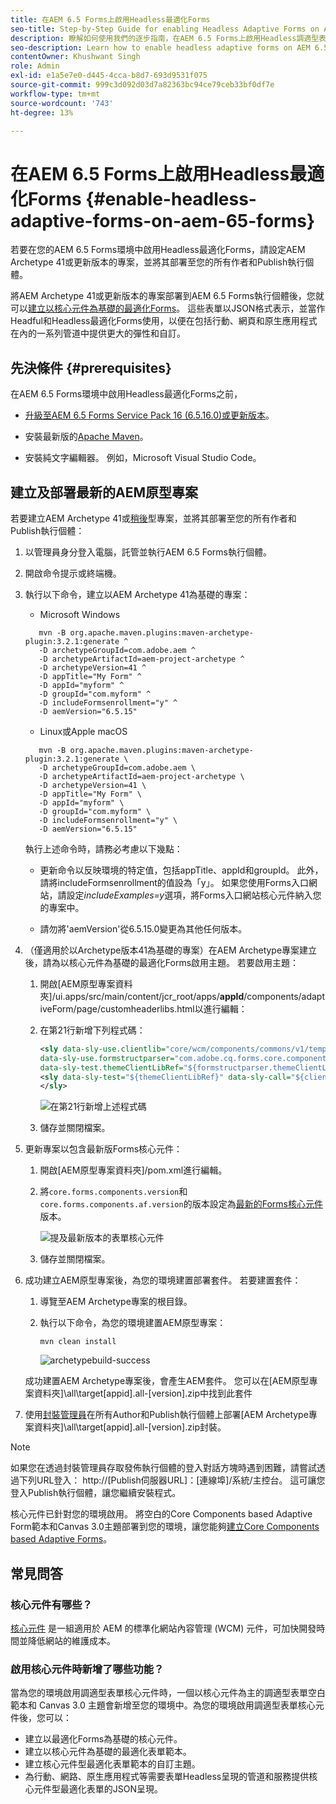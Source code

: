```yaml
---
title: 在AEM 6.5 Forms上啟用Headless最適化Forms
seo-title: Step-by-Step Guide for enabling Headless Adaptive Forms on AEM 6.5 Forms
description: 瞭解如何使用我們的逐步指南，在AEM 6.5 Forms上啟用Headless調適型表單。 我們的教學課程會逐步引導您完成此程式，讓您輕鬆將此強大功能整合至您的網站，並改善您的使用者體驗。
seo-description: Learn how to enable headless adaptive forms on AEM 6.5 Forms with our step-by-step guide. Our tutorial walks you through the process, making it easy to integrate this powerful feature into your website and improve your user experience.
contentOwner: Khushwant Singh
role: Admin
exl-id: e1a5e7e0-d445-4cca-b8d7-693d9531f075
source-git-commit: 999c3d092d03d7a82363bc94ce79ceb33bf0df7e
workflow-type: tm+mt
source-wordcount: '743'
ht-degree: 13%

---
```


# 在AEM 6.5 Forms上啟用Headless最適化Forms {#enable-headless-adaptive-forms-on-aem-65-forms}

若要在您的AEM 6.5 Forms環境中啟用Headless最適化Forms，請設定AEM Archetype 41或更新版本的專案，並將其部署至您的所有作者和Publish執行個體。

將AEM Archetype 41或更新版本的專案部署到AEM 6.5 Forms執行個體後，您就可以[建立以核心元件為基礎的最適化Forms](create-a-headless-adaptive-form.md)。 這些表單以JSON格式表示，並當作Headful和Headless最適化Forms使用，以便在包括行動、網頁和原生應用程式在內的一系列管道中提供更大的彈性和自訂。

## 先決條件 {#prerequisites}

在AEM 6.5 Forms環境中啟用Headless最適化Forms之前，

* [升級至AEM 6.5 Forms Service Pack 16 (6.5.16.0)或更新版本](https://experienceleague.adobe.com/docs/experience-manager-65/release-notes/aem-forms-current-service-pack-installation-instructions.html)。

* 安裝最新版的[Apache Maven](https://maven.apache.org/download.cgi)。

* 安裝純文字編輯器。 例如，Microsoft Visual Studio Code。

## 建立及部署最新的AEM原型專案

若要建立AEM Archetype 41或[稍後](https://github.com/adobe/aem-project-archetype)型專案，並將其部署至您的所有作者和Publish執行個體：

1. 以管理員身分登入電腦，託管並執行AEM 6.5 Forms執行個體。
1. 開啟命令提示或終端機。
1. 執行以下命令，建立以AEM Archetype 41為基礎的專案：

   * Microsoft Windows

   ```Shell
      mvn -B org.apache.maven.plugins:maven-archetype-plugin:3.2.1:generate ^
      -D archetypeGroupId=com.adobe.aem ^
      -D archetypeArtifactId=aem-project-archetype ^
      -D archetypeVersion=41 ^
      -D appTitle="My Form" ^
      -D appId="myform" ^
      -D groupId="com.myform" ^
      -D includeFormsenrollment="y" ^
      -D aemVersion="6.5.15" 
   ```

   * Linux或Apple macOS

   ```Shell
      mvn -B org.apache.maven.plugins:maven-archetype-plugin:3.2.1:generate \
      -D archetypeGroupId=com.adobe.aem \
      -D archetypeArtifactId=aem-project-archetype \
      -D archetypeVersion=41 \
      -D appTitle="My Form" \
      -D appId="myform" \
      -D groupId="com.myform" \
      -D includeFormsenrollment="y" \
      -D aemVersion="6.5.15" 
   ```

   執行上述命令時，請務必考慮以下幾點：

   * 更新命令以反映環境的特定值，包括appTitle、appId和groupId。 此外，請將includeFormsenrollment的值設為「y」。 如果您使用Forms入口網站，請設定&#x200B;_includeExamples=y_&#x200B;選項，將Forms入口網站核心元件納入您的專案中。

   * 請勿將&#39;aemVersion&#39;從6.5.15.0變更為其他任何版本。

1. （僅適用於以Archetype版本41為基礎的專案）在AEM Archetype專案建立後，請為以核心元件為基礎的最適化Forms啟用主題。 若要啟用主題：

   1. 開啟[AEM原型專案資料夾]/ui.apps/src/main/content/jcr_root/apps/__appId__/components/adaptiveForm/page/customheaderlibs.html以進行編輯：

   1. 在第21行新增下列程式碼：

      ```XML
      <sly data-sly-use.clientlib="core/wcm/components/commons/v1/templates/clientlib.html"
      data-sly-use.formstructparser="com.adobe.cq.forms.core.components.models.form.FormStructureParser"
      data-sly-test.themeClientLibRef="${formstructparser.themeClientLibRefFromFormContainer}">
      <sly data-sly-test="${themeClientLibRef}" data-sly-call="${clientlib.css @ categories=themeClientLibRef}"/>
      </sly>
      ```

      ![在第21](/help/assets/code-to-enable-themes.png)行新增上述程式碼

   1. 儲存並關閉檔案。

1. 更新專案以包含最新版Forms核心元件：

   1. 開啟[AEM原型專案資料夾]/pom.xml進行編輯。
   1. 將`core.forms.components.version`和`core.forms.components.af.version`的版本設定為[最新的Forms核心元件](https://github.com/adobe/aem-core-forms-components/tree/release/650)版本。

      ![提及最新版本的表單核心元件](/help/assets/latest-forms-component-version.png)

   1. 儲存並關閉檔案。


1. 成功建立AEM原型專案後，為您的環境建置部署套件。 若要建置套件：

   1. 導覽至AEM Archetype專案的根目錄。


   1. 執行以下命令，為您的環境建置AEM原型專案：

      ```Shell
      mvn clean install
      ```

      ![archetypebuild-success](assets/corecomponent-build-successful.png)


   成功建置AEM Archetype專案後，會產生AEM套件。 您可以在[AEM原型專案資料夾]\all\target\[appid].all-[version].zip中找到此套件

1. 使用[封裝管理員](https://experienceleague.adobe.com/docs/experience-manager-65/administering/contentmanagement/package-manager.html?lang=zh-Hant)在所有Author和Publish執行個體上部署[AEM Archetype專案資料夾]\all\target\[appid].all-[version].zip封裝。

>[!NOTE]
>
>
>
>如果您在透過封裝管理員存取發佈執行個體的登入對話方塊時遇到困難，請嘗試透過下列URL登入： http://[Publish伺服器URL]：[連線埠]/系統/主控台。 這可讓您登入Publish執行個體，讓您繼續安裝程式。


核心元件已針對您的環境啟用。 將空白的Core Components based Adaptive Form範本和Canvas 3.0主題部署到您的環境，讓您能夠[建立Core Components based Adaptive Forms](create-a-headless-adaptive-form.md)。

## 常見問答

### 核心元件有哪些？

[核心元件](https://experienceleague.adobe.com/docs/experience-manager-core-components/using/introduction.html?lang=zh-Hant) 是一組適用於 AEM 的標準化網站內容管理 (WCM) 元件，可加快開發時間並降低網站的維護成本。

### 啟用核心元件時新增了哪些功能？


當為您的環境啟用調適型表單核心元件時，一個以核心元件為主的調適型表單空白範本和 Canvas 3.0 主題會新增至您的環境中。為您的環境啟用調適型表單核心元件後，您可以：

* 建立以最適化Forms為基礎的核心元件。
* 建立以核心元件為基礎的最適化表單範本。
* 建立核心元件型最適化表單範本的自訂主題。
* 為行動、網路、原生應用程式等需要表單Headless呈現的管道和服務提供核心元件型最適化表單的JSON呈現。
